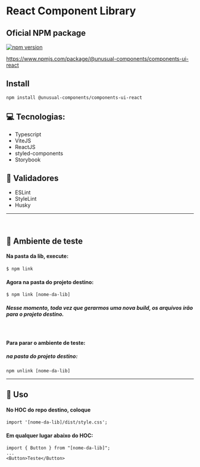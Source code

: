 # React Component Library

## Oficial NPM package

[![npm version](https://badge.fury.io/js/%40unusual-components%2Fcomponents-ui-react.svg)](https://badge.fury.io/js/%40unusual-components%2Fcomponents-ui-react)

https://www.npmjs.com/package/@unusual-components/components-ui-react

## Install

```bash
npm install @unusual-components/components-ui-react
```


## 💻 Tecnologias:

- Typescript
- ViteJS
- ReactJS
- styled-components
- Storybook

## 🔎 Validadores

- ESLint
- StyleLint
- Husky

---

<br />

## 🚧 Ambiente de teste

#### Na pasta da lib, execute:

```
$ npm link
```

#### Agora na pasta do projeto destino:

```
$ npm link [nome-da-lib]
```

##### Nesse momento, toda vez que gerarmos uma nova build, os arquivos irão para o projeto destino.

<br />

#### Para parar o ambiente de teste:

##### na pasta do projeto destino:

```
npm unlink [nome-da-lib]
```

---

## 🚀 Uso

#### No HOC do repo destino, coloque

```
import '[nome-da-lib]/dist/style.css';
```

#### Em qualquer lugar abaixo do HOC:

```
import { Button } from "[nome-da-lib]";
...
<Button>Teste</Button>
```
